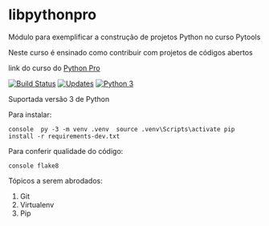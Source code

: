 # libpythonpro
Módulo para exemplificar a construção de projetos Python no curso Pytools

Neste curso é ensinado como contribuir com projetos de códigos abertos

link do curso do [Python Pro](https://pythonpro.com.br/)

[![Build Status](https://app.travis-ci.com/guisouco/libpythonpro.svg?branch=main)](https://app.travis-ci.com/guisouco/libpythonpro)
[![Updates](https://pyup.io/repos/github/guisouco/libpythonpro/shield.svg)](https://pyup.io/repos/github/guisouco/libpythonpro/)
[![Python 3](https://pyup.io/repos/github/guisouco/libpythonpro/python-3-shield.svg)](https://pyup.io/repos/github/guisouco/libpythonpro/)

Suportada versão 3 de Python

Para instalar:

``console 
py -3 -m venv .venv 
source .venv\Scripts\activate
pip install -r requirements-dev.txt``


Para conferir qualidade do código:

``console
flake8``

Tópicos a serem abrodados: 
1. Git
2. Virtualenv
3. Pip